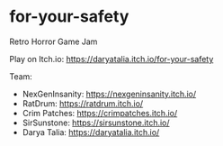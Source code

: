 # for-your-safety
Retro Horror Game Jam

Play on Itch.io: https://daryatalia.itch.io/for-your-safety

Team:
- NexGenInsanity: https://nexgeninsanity.itch.io/
- RatDrum: https://ratdrum.itch.io/
- Crim Patches: https://crimpatches.itch.io/
- SirSunstone: https://sirsunstone.itch.io/
- Darya Talia: https://daryatalia.itch.io/
